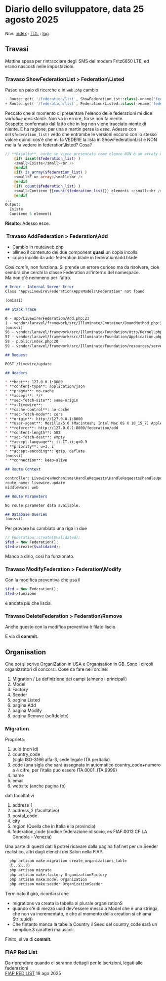 # Diario dello sviluppatore, data 25 agosto 2025

Nav: [index](../index.md) : [TDL](../TDL.md) : [log](../../storage/logs/laravel.log)

## Travasi

Mattina spesa per rintracciare degli SMS del modem Fritz6850 LTE,
ed erano nascosti nelle impostazioni.

### Travaso ShowFederationList > Federation\Listed

Passo un paio di ricerche e in `web.php` cambio

```php
- Route::get( '/federation/list', ShowFederationList::class)->name('federation-list');
+ Route::get( '/federation/list', Federation\Listed::class)->name('federation-list');
```

Peccato che al momento di presentare l'elenco delle federazioni mi dice *variabile inesistente*.
Non va in errore, forse non fa niente.  
Sospetto confermato dal fatto che in log non viene tracciato niente di niente.
E ha ragione, per una *s* martin perse la *esse*.
Adesso con `dd($federation_list)` vedo che entrambe le versioni
escono con lo stesso valore quindi cos'è che mi fa VEDERE
la lista in ShowFederationList e NON me la fa vedere in federation\listed? Cosa?

```php
// **Risolto**, anche se viene presentato come elenco NON è un arraty ma una Collection
    @if( isset($federation_list) )
    <small>Esiste</small><br />
    @endif
    @if( is_array($federation_list) )
    <small>È un array</small><br />
    @endif
    @if( count($federation_list) )
    <small>Contiene {{count($federation_list)}} elementi </small><br />
    @endif
...
Output:
  Esiste
  Contiene 5 elementi
```

**Risolto:** Adesso esce.

###  Travaso AddFederation > Federation\Add

- Cambio in route\web.php
- allineo il contenuto dei due component **quasi** un copia incolla
- copio incollo da add-federation.blade in federation\add.blade

*Così com'è*, non funziona. Si prende un errore curioso ma da risolvere,
cioè sembra che cerchi la classe Federation all'interno del namespace.  
Ma non c'è nemmeno per l'altro.  

```md
# Error - Internal Server Error
Class "App\Livewire\Federation\App\Models\Federation" not found

(omissi) 

## Stack Trace

0 - app/Livewire/Federation/Add.php:23
1 - vendor/laravel/framework/src/Illuminate/Container/BoundMethod.php:36
(omissi)
56 - vendor/laravel/framework/src/Illuminate/Foundation/Http/Kernel.php:144
57 - vendor/laravel/framework/src/Illuminate/Foundation/Application.php:1219
58 - public/index.php:20
59 - vendor/laravel/framework/src/Illuminate/Foundation/resources/server.php:23

## Request

POST /livewire/update

## Headers

* **host**: 127.0.0.1:8000
* **content-type**: application/json
* **pragma**: no-cache
* **accept**: */*
* **sec-fetch-site**: same-origin
* **x-livewire**: 
* **cache-control**: no-cache
* **sec-fetch-mode**: cors
* **origin**: http://127.0.0.1:8000
* **user-agent**: Mozilla/5.0 (Macintosh; Intel Mac OS X 10_15_7) AppleWebKit/605.1.15 (KHTML, like Gecko) Version/18.6 Safari/605.1.15
* **referer**: http://127.0.0.1:8000/federation/add
* **content-length**: 582
* **sec-fetch-dest**: empty
* **accept-language**: it-IT,it;q=0.9
* **priority**: u=3, i
* **accept-encoding**: gzip, deflate
(omissi)
* **connection**: keep-alive

## Route Context

controller: Livewire\Mechanisms\HandleRequests\HandleRequests@handleUpdate
route name: livewire.update
middleware: web

## Route Parameters

No route parameter data available.

## Database Queries
(omissi)
```

Per provare ho cambiato una riga in due

```php
// Federation::create($validated);
$fed = New Federation();
$fed->create($validated);
```

Manco a dirlo, così ha funzionato.

### Travaso ModifyFederation > Federation\Modify

Con la modifica preventiva che usa il

```php
$fed = New Federation();
$fed->funzione
```

è andata più che liscia.

### Travaso DeleteFederation > Federation\Remove

Anche questo con la modifica preventiva è filato liscio.

E via di **commit**.

## Organisation

Che poi si scrive OrganiZation in USA e Organisation in GB. Sono i circoli organizzatori di concorsi. Cose da fare nell'ordine:

1. Migration / La definizione dei campi (almeno i principali)
1. Model
1. Factory
1. Seeder
1. pagina Listed
1. pagina Add
1. pagina Modify
1. pagina Remove (softdelete)

### Migration

Proprieta:

1. uuid (non id)
1. country_code  
  (sigla ISO-3166 alfa-3, sede legale ITA perItalia)
1. code (una sigla che sarà assegnata in automatico country_code+numero a 4 cifre, per l'italia può essere ITA.0001..ITA.9999)
1. name
1. email
1. website (anche pagina fb)

dati facoltativi

1. address_1
1. address_2 (facoltativo)
1. postal_code
1. city
1. region (Quella che in Italia è la provincia)
1. federation_code (codice federazione:id socio, es FIAF:0012 CF LA Gondola - Venezia)

Una parte di questi dati li potrei ricavare dalla pagina fiaf.net per un Seeder realistico, altri dagli elenchi dei Salon nella FIAP.

```bash
  php artisan make:migration create_organizations_table
  🕐..🕜..🕑
  php artisan migrate
  php artisan make:factory OrganizationFactory
  php artisan make:model Organization
  php artisan make:seeder OrganizationSeeder
```

Terminato il giro, ricordarsi che

- migrations va creata la tabella al plurale organizationS
- quando c'è di mezzo uuid dev'essere messo a Model che è una stringa, che non va incrementato, e che al momento della creation si chiama Str::uuid()
- Che fintanto manca la tabella Country il Seed del country_code sarà un semplice 3 caratteri maiuscoli.

Finito, si va di **commit**.

### FIAP Red List

Da riprendere quando ci saranno dettagli per le iscrizioni, legati alle federazioni  
[FIAP RED LIST](./250819%20INFO_2025_RED%20LIST.pdf) 19 ago 2025
